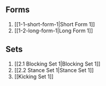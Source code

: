 ## Forms

1. [[1-1-short-form-1|Short Form 1]]
2. [[1-2-long-form-1|Long Form 1]]

## Sets

1. [[2.1 Blocking Set 1|Blocking Set 1]]
1. [[2.2 Stance Set 1|Stance Set 1]]
1. [[Kicking Set 1]]
